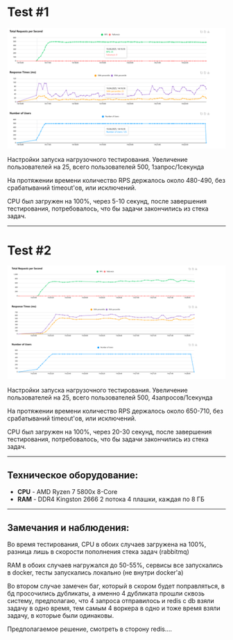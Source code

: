 # Test #1

![RPS](./src/500users-1rps.png)

Настройки запуска нагрузочного тестирования. Увеличение пользователей на 25, всего пользователей 500, 1запрос/1секунда

На протяжении времени количество RPS держалось около 480-490, без срабатываний timeout'ов, или исключений.

CPU был загружен на 100%, через 5-10 секунд, после завершения тестирования, потребовалось, что бы задачи закончились из стека задач.

---

# Test #2

![RPS](./src/500users-4rps.png)


Настройки запуска нагрузочного тестирования. Увеличение пользователей на 25, всего пользователей 500, 4запросов/1секунда

На протяжении времени количество RPS держалось около 650-710, без срабатываний timeout'ов, или исключений.

CPU был загружен на 100%, через 20-30 секунд, после завершения тестирования, потребовалось, что бы задачи закончились из стека задач.

---

## Техническое оборудование:

* __CPU__ - AMD Ryzen 7 5800x 8-Core
* __RAM__ - DDR4 Kingston 2666 2 потока 4 плашки, каждая по 8 ГБ

---

## Замечания и наблюдения:

Во время тестирования, CPU в обоих случаев загружена на 100%, разница лишь в скорости пополнения стека задач (rabbitmq)

RAM в обоих случаев нагружался до 50-55%, сервисы все запускались в docker, тесты запускались локально (не внутри docker'a)

Во втором случае замечен баг, который в скором будет поправляться, в бд просочились дубликаты, а именно 4 дубликата прошли сквозь систему,
предполагаю, что 4 запроса отправилось и redis с db взяли задачу в одно время, тем самым 4 воркера в одно и тоже время взяли задачу, в которые были одинаковы.

Предполагаемое решение, смотреть в сторону redis....
